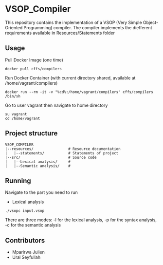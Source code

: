 # VSOP_Compiler
 This repository contains the implementation of a VSOP (Very Simple Object-Oriented Programming) compiler. The compiler implements the diefferent requirements available in Resources/Statements folder

## Usage 
Pull Docker Image (one time)
```
docker pull cffs/compilers
```

Run Docker Container (with current directory shared, available at /home/vagrant/compilers)
```
docker run --rm -it -v "%cd%:/home/vagrant/compilers" cffs/compilers /bin/sh
```

Go to user vagrant then navigate to home directory
```
su vagrant
cd /home/vagrant
```

## Project structure 
```
VSOP_COMPILER
|--resources/                # Resource documentation
|   |--statements/           # Statements of project
|--src/                      # Source code
|   |--Lexical analysis/     # 
|   |--Semantic analysis/    #

```

## Running 
Navigate to the part you need to run 
- Lexical analysis
```
./vsopc input.vsop
```
There are three modes:
-l for the lexical analysis,
-p for the syntax analysis,
-c for the semantic analysis

## Contributors 
- Mparirwa Julien
- Ural Seyfullah